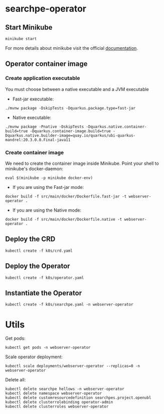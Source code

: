# searchpe-operator

## Start Minikube

```shell
minikube start
```

For more details about minikube visit the official [documentation](https://minikube.sigs.k8s.io/docs/start/).

## Operator container image

### Create application executable

You must choose between a native executable and a JVM executable

- Fast-jar executable:

```shell
./mvnw package -DskipTests -Dquarkus.package.type=fast-jar
```

- Native executable:

```shell
./mvnw package -Pnative -DskipTests -Dquarkus.native.container-build=true -Dquarkus.container-image.build=true -Dquarkus.native.builder-image=quay.io/quarkus/ubi-quarkus-mandrel:20.3.0.0.Final-java11
```

### Create container image

We need to create the container image inside Minikube. Point your shell to minikube's docker-daemon:

```shell
eval $(minikube -p minikube docker-env)
```

- If you are using the Fast-jar mode:

```shell
docker build -f src/main/docker/Dockerfile.fast-jar -t webserver-operator .
```

- If you are using the Native mode:

```shell
docker build -f src/main/docker/Dockerfile.native -t webserver-operator .
```

## Deploy the CRD

```shell
kubectl create -f k8s/crd.yaml
```

## Deploy the Operator

```shell
kubectl create -f k8s/operator.yaml
```

## Instantiate the Operator

```shell
kubectl create -f k8s/searchpe.yaml -n webserver-operator
```

# Utils

Get pods:

```shell
kubectl get pods -n webserver-operator
```

Scale operator deployment:

```shell
kubectl scale deployments/webserver-operator --replicas=0 -n webserver-operator
```

Delete all:

```shell
kubectl delete searchpe hellows -n webserver-operator
kubectl delete namespace webserver-operator
kubectl delete customresourcedefinition searchpes.project.openubl
kubectl delete clusterrolebinding operator-admin
kubectl delete clusterroles webserver-operator
```
